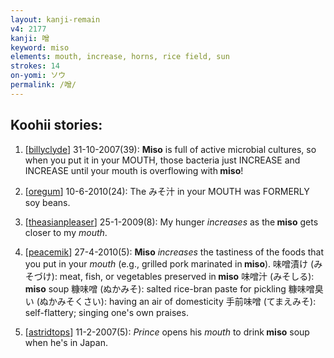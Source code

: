 ```yaml
---
layout: kanji-remain
v4: 2177
kanji: 噌
keyword: miso
elements: mouth, increase, horns, rice field, sun
strokes: 14
on-yomi: ソウ
permalink: /噌/
---
```


## Koohii stories: 

1) [<a href="http://kanji.koohii.com/profile/billyclyde">billyclyde</a>] 31-10-2007(39): <strong>Miso</strong> is full of active microbial cultures, so when you put it in your MOUTH, those bacteria just INCREASE and INCREASE until your mouth is overflowing with<strong> miso</strong>!

2) [<a href="http://kanji.koohii.com/profile/oregum">oregum</a>] 10-6-2010(24): The みそ汁 in your MOUTH was FORMERLY soy beans.

3) [<a href="http://kanji.koohii.com/profile/theasianpleaser">theasianpleaser</a>] 25-1-2009(8): My hunger <em>increases</em> as the<strong> miso</strong> gets closer to my <em>mouth</em>.

4) [<a href="http://kanji.koohii.com/profile/peacemik">peacemik</a>] 27-4-2010(5): <strong>Miso</strong> <em>increases</em> the tastiness of the foods that you put in your <em>mouth</em> (e.g., grilled pork marinated in<strong> miso</strong>). 味噌漬け (みそづけ): meat, fish, or vegetables preserved in<strong> miso</strong> 味噌汁 (みそしる):<strong> miso</strong> soup 糠味噌 (ぬかみそ): salted rice-bran paste for pickling 糠味噌臭い (ぬかみそくさい): having an air of domesticity 手前味噌 (てまえみそ): self-flattery; singing one&#039;s own praises.

5) [<a href="http://kanji.koohii.com/profile/astridtops">astridtops</a>] 11-2-2007(5): <em>Prince</em> opens his <em>mouth</em> to drink<strong> miso</strong> soup when he&#039;s in Japan.

